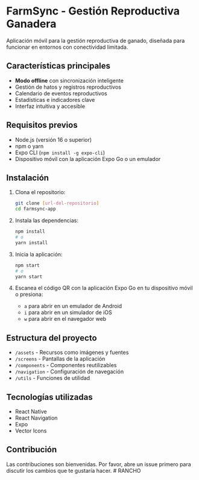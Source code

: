 # FarmSync - Gestión Reproductiva Ganadera

Aplicación móvil para la gestión reproductiva de ganado, diseñada para funcionar en entornos con conectividad limitada.

## Características principales

- **Modo offline** con sincronización inteligente
- Gestión de hatos y registros reproductivos
- Calendario de eventos reproductivos
- Estadísticas e indicadores clave
- Interfaz intuitiva y accesible

## Requisitos previos

- Node.js (versión 16 o superior)
- npm o yarn
- Expo CLI (`npm install -g expo-cli`)
- Dispositivo móvil con la aplicación Expo Go o un emulador

## Instalación

1. Clona el repositorio:
   ```bash
   git clone [url-del-repositorio]
   cd farmsync-app
   ```

2. Instala las dependencias:
   ```bash
   npm install
   # o
   yarn install
   ```

3. Inicia la aplicación:
   ```bash
   npm start
   # o
   yarn start
   ```

4. Escanea el código QR con la aplicación Expo Go en tu dispositivo móvil o presiona:
   - `a` para abrir en un emulador de Android
   - `i` para abrir en un simulador de iOS
   - `w` para abrir en el navegador web

## Estructura del proyecto

- `/assets` - Recursos como imágenes y fuentes
- `/screens` - Pantallas de la aplicación
- `/components` - Componentes reutilizables
- `/navigation` - Configuración de navegación
- `/utils` - Funciones de utilidad

## Tecnologías utilizadas

- React Native
- React Navigation
- Expo
- Vector Icons

## Contribución

Las contribuciones son bienvenidas. Por favor, abre un issue primero para discutir los cambios que te gustaría hacer.
#   R A N C H O  
 